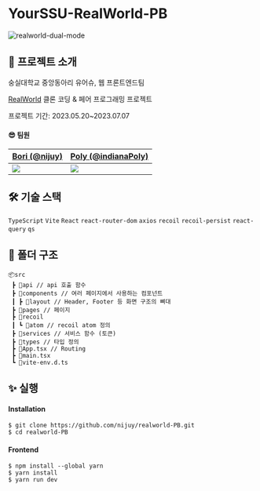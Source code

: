 <h1>YourSSU-RealWorld-PB</h1>

![realworld-dual-mode](https://github.com/nijuy/realworld-PB/assets/87255462/76ba3852-f551-4dc7-94da-1527a0b7b25c)

<h2> 👀 프로젝트 소개 </h2>

숭실대학교 중앙동아리 유어슈, 웹 프론트엔드팀

[RealWorld](https://github.com/gothinkster/realworld) 클론 코딩 & 페어 프로그래밍 프로젝트

프로젝트 기간: 2023.05.20~2023.07.07

<h4> 😎 팀원 </h4>

| [Bori (@nijuy)](https://github.com/nijuy)                  | [Poly (@indianaPoly)](https://github.com/indianaPoly)      |
| ---------------------------------------------------------- | ---------------------------------------------------------- |
|<img src="https://avatars.githubusercontent.com/u/87255462?v=4"/> | <img src="https://avatars.githubusercontent.com/u/95522176?v=4"/> |

<h2> 🛠 기술 스택 </h2>

`TypeScript` `Vite` `React` `react-router-dom` `axios` `recoil` `recoil-persist` `react-query` `qs`
<h2> 📁 폴더 구조 </h2>

```
📦src
 ┣ 📂api // api 호출 함수
 ┣ 📂components // 여러 페이지에서 사용하는 컴포넌트
 ┃ ┣ 📂layout // Header, Footer 등 화면 구조의 뼈대
 ┣ 📂pages // 페이지
 ┣ 📂recoil
 ┃ ┗ 📂atom // recoil atom 정의
 ┣ 📂services // 서비스 함수 (토큰)
 ┣ 📂types // 타입 정의
 ┣ 📜App.tsx // Routing
 ┣ 📜main.tsx
 ┗ 📜vite-env.d.ts
```
<h2> ✨ 실행 </h2>
<h4> Installation </h4>

```
$ git clone https://github.com/nijuy/realworld-PB.git
$ cd realworld-PB
```
<h4> Frontend </h4>

```
$ npm install --global yarn
$ yarn install
$ yarn run dev
```
